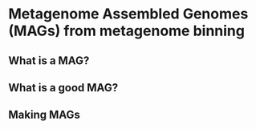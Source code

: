 # Metagenome Assembled Genomes (MAGs) from metagenome binning

## What is a MAG?

## What is a good MAG?

## Making MAGs
